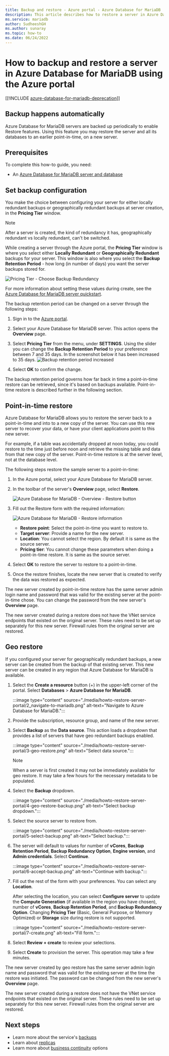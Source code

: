 ```yaml
---
title: Backup and restore - Azure portal - Azure Database for MariaDB
description: This article describes how to restore a server in Azure Database for MariaDB using the Azure portal.
ms.service: mariadb
author: SudheeshGH
ms.author: sunaray
ms.topic: how-to
ms.date: 06/24/2022
---
```


# How to backup and restore a server in Azure Database for MariaDB using the Azure portal

[[!INCLUDE [azure-database-for-mariadb-deprecation](includes/azure-database-for-mariadb-deprecation.md)]]

## Backup happens automatically

Azure Database for MariaDB servers are backed up periodically to enable Restore features. Using this feature you may restore the server and all its databases to an earlier point-in-time, on a new server.

## Prerequisites

To complete this how-to guide, you need:
- An [Azure Database for MariaDB server and database](quickstart-create-mariadb-server-database-using-azure-portal.md)

## Set backup configuration

You make the choice between configuring your server for either locally redundant backups or geographically redundant backups at server creation, in the **Pricing Tier** window.

> [!NOTE]
> After a server is created, the kind of redundancy it has, geographically redundant vs locally redundant, can't be switched.
>

While creating a server through the Azure portal, the **Pricing Tier** window is where you select either **Locally Redundant** or **Geographically Redundant** backups for your server. This window is also where you select the **Backup Retention Period** - how long (in number of days) you want the server backups stored for.

   ![Pricing Tier - Choose Backup Redundancy](./media/howto-restore-server-portal/pricing-tier.png)

For more information about setting these values during create, see the [Azure Database for MariaDB server quickstart](quickstart-create-mariadb-server-database-using-azure-portal.md).

The backup retention period can be changed on a server through the following steps:
1. Sign in to the [Azure portal](https://portal.azure.com).

2. Select your Azure Database for MariaDB server. This action opens the **Overview** page.

3. Select **Pricing Tier** from the menu, under **SETTINGS**. Using the slider you can change the **Backup Retention Period** to your preference between 7 and 35 days.
In the screenshot below it has been increased to 35 days.
![Backup retention period increased](./media/howto-restore-server-portal/3-increase-backup-days.png)

4. Select **OK** to confirm the change.

The backup retention period governs how far back in time a point-in-time restore can be retrieved, since it's based on backups available. Point-in-time restore is described further in the following section.

## Point-in-time restore

Azure Database for MariaDB allows you to restore the server back to a point-in-time and into to a new copy of the server. You can use this new server to recover your data, or have your client applications point to this new server.

For example, if a table was accidentally dropped at noon today, you could restore to the time just before noon and retrieve the missing table and data from that new copy of the server. Point-in-time restore is at the server level, not at the database level.

The following steps restore the sample server to a point-in-time:
1. In the Azure portal, select your Azure Database for MariaDB server.

2. In the toolbar of the server's **Overview** page, select **Restore**.

   ![Azure Database for MariaDB - Overview - Restore button](./media/howto-restore-server-portal/2-server.png)

3. Fill out the Restore form with the required information:

   ![Azure Database for MariaDB - Restore information](./media/howto-restore-server-portal/3-restore.png)
   - **Restore point**: Select the point-in-time you want to restore to.
   - **Target server**: Provide a name for the new server.
   - **Location**: You cannot select the region. By default it is same as the source server.
   - **Pricing tier**: You cannot change these parameters when doing a point-in-time restore. It is same as the source server.

4. Select **OK** to restore the server to restore to a point-in-time.

5. Once the restore finishes, locate the new server that is created to verify the data was restored as expected.

The new server created by point-in-time restore has the same server admin login name and password that was valid for the existing server at the point-in-time chose. You can change the password from the new server's **Overview** page.

The new server created during a restore does not have the VNet service endpoints that existed on the original server. These rules need to be set up separately for this new server. Firewall rules from the original server are restored.

## Geo restore

If you configured your server for geographically redundant backups, a new server can be created from the backup of that existing server. This new server can be created in any region that Azure Database for MariaDB is available.

1. Select the **Create a resource** button (+) in the upper-left corner of the portal. Select **Databases** > **Azure Database for MariaDB**.

   :::image type="content" source="./media/howto-restore-server-portal/2_navigate-to-mariadb.png" alt-text="Navigate to Azure Database for MariaDB.":::

2. Provide the subscription, resource group, and name of the new server.

3. Select **Backup** as the **Data source**. This action loads a dropdown that provides a list of servers that have geo redundant backups enabled.

   :::image type="content" source="./media/howto-restore-server-portal/3-geo-restore.png" alt-text="Select data source.":::

   > [!NOTE]
   > When a server is first created it may not be immediately available for geo restore. It may take a few hours for the necessary metadata to be populated.
   >

4. Select the **Backup** dropdown.

   :::image type="content" source="./media/howto-restore-server-portal/4-geo-restore-backup.png" alt-text="Select backup dropdown.":::

5. Select the source server to restore from.

   :::image type="content" source="./media/howto-restore-server-portal/5-select-backup.png" alt-text="Select backup.":::

6. The server will default to values for number of **vCores**, **Backup Retention Period**, **Backup Redundancy Option**, **Engine version**, and **Admin credentials**. Select **Continue**.

   :::image type="content" source="./media/howto-restore-server-portal/6-accept-backup.png" alt-text="Continue with backup.":::

7. Fill out the rest of the form with your preferences. You can select any **Location**.

    After selecting the location, you can select **Configure server** to update the **Compute Generation** (if available in the region you have chosen), number of **vCores**, **Backup Retention Period**, and **Backup Redundancy Option**. Changing **Pricing Tier** (Basic, General Purpose, or Memory Optimized) or **Storage** size during restore is not supported.

   :::image type="content" source="./media/howto-restore-server-portal/7-create.png" alt-text="Fill form.":::

8. Select **Review + create** to review your selections.

9. Select **Create** to provision the server. This operation may take a few minutes.

The new server created by geo restore has the same server admin login name and password that was valid for the existing server at the time the restore was initiated. The password can be changed from the new server's **Overview** page.

The new server created during a restore does not have the VNet service endpoints that existed on the original server. These rules need to be set up separately for this new server. Firewall rules from the original server are restored.

## Next steps

- Learn more about the service's [backups](concepts-backup.md)
- Learn about [replicas](concepts-read-replicas.md)
- Learn more about [business continuity](concepts-business-continuity.md) options
